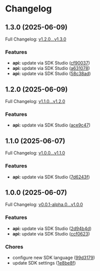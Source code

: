 # Changelog

## 1.3.0 (2025-06-09)

Full Changelog: [v1.2.0...v1.3.0](https://github.com/oregister/openregister-typescript/compare/v1.2.0...v1.3.0)

### Features

* **api:** update via SDK Studio ([cf90037](https://github.com/oregister/openregister-typescript/commit/cf90037eecca0f00b233eb85009eca13dee6db8e))
* **api:** update via SDK Studio ([a631078](https://github.com/oregister/openregister-typescript/commit/a631078e76132069b46cba7cc629d87e2d564fd2))
* **api:** update via SDK Studio ([58c38ad](https://github.com/oregister/openregister-typescript/commit/58c38ad5132cd37d99aae06659f8f5168b75788c))

## 1.2.0 (2025-06-09)

Full Changelog: [v1.1.0...v1.2.0](https://github.com/oregister/openregister-typescript/compare/v1.1.0...v1.2.0)

### Features

* **api:** update via SDK Studio ([ace9c47](https://github.com/oregister/openregister-typescript/commit/ace9c47a03a2d414947b37824b15d2ab8a454292))

## 1.1.0 (2025-06-07)

Full Changelog: [v1.0.0...v1.1.0](https://github.com/oregister/openregister-typescript/compare/v1.0.0...v1.1.0)

### Features

* **api:** update via SDK Studio ([7d6243f](https://github.com/oregister/openregister-typescript/commit/7d6243fc32244cc2e8e9ba0219d2030f7c520d3c))

## 1.0.0 (2025-06-07)

Full Changelog: [v0.0.1-alpha.0...v1.0.0](https://github.com/oregister/openregister-typescript/compare/v0.0.1-alpha.0...v1.0.0)

### Features

* **api:** update via SDK Studio ([2d94b4d](https://github.com/oregister/openregister-typescript/commit/2d94b4d5eec1c20368ce20b7d3498046cede61ee))
* **api:** update via SDK Studio ([ccf0623](https://github.com/oregister/openregister-typescript/commit/ccf06230ff784493a95c96595b517a5ba18bd458))


### Chores

* configure new SDK language ([99d3179](https://github.com/oregister/openregister-typescript/commit/99d3179032265b56f022bd4c18e92d1c8c5c027f))
* update SDK settings ([1e8be8f](https://github.com/oregister/openregister-typescript/commit/1e8be8fab2e135e6cddd8e21a4d48554843e1586))
